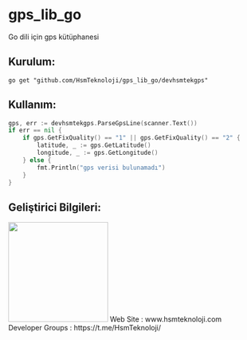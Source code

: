 # gps_lib_go

Go dili için gps kütüphanesi

## Kurulum:

```shell
go get "github.com/HsmTeknoloji/gps_lib_go/devhsmtekgps"
```

## Kullanım:

```go
gps, err := devhsmtekgps.ParseGpsLine(scanner.Text())
if err == nil {
	if gps.GetFixQuality() == "1" || gps.GetFixQuality() == "2" {
		latitude, _ := gps.GetLatitude()
		longitude, _ := gps.GetLongitude()
	} else {
		fmt.Println("gps verisi bulunamadı")
	}
}
```

## Geliştirici Bilgileri:
<img src="https://github.com/HsmTeknoloji/companyfiles/blob/master/hsmtek-logo.png?raw=true" width="200"/>
Web Site        : www.hsmteknoloji.com <br />
Developer Groups : https://t.me/HsmTeknoloji/ <br />
